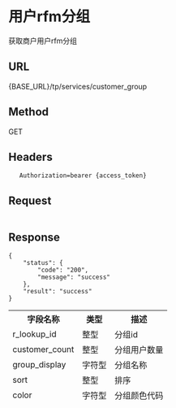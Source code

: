 # 用户rfm分组

 获取商户用户rfm分组

## URL
   {BASE_URL}/tp/services/customer_group

## Method
   GET

## Headers
```
   Authorization=bearer {access_token}
```

## Request
```
```
## Response
```
{
	"status": {
		"code": "200",
		"message": "success"
	},
	"result": "success"
}
```
<table data-tablesaw-sortable>
    <thead>
        <tr>
            <th data-tablesaw-sortable-col data-tablesaw-sortable-default-col>字段名称</th>
            <th data-tablesaw-sortable-col>类型</th>
            <th data-tablesaw-sortable-col>描述</th>
        </tr>
		<tr>
            <td>r_lookup_id</th>
            <td>整型</th>
            <td>分组id</th>
        </tr>
		<tr>
            <td>customer_count</th>
            <td>整型</th>
            <td>分组用户数量</th>
        </tr>
		<tr>
            <td>group_display</th>
            <td>字符型</th>
            <td>分组名称</th>
        </tr>
		<tr>
            <td>sort</th>
            <td>整型</th>
            <td>排序</th>
        </tr>
		<tr>
            <td>color</th>
            <td>字符型</th>
            <td>分组颜色代码</th>
        </tr>
    </thead>
<table>
